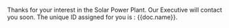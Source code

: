 Thanks for your interest in the Solar Power Plant. Our Executive will contact you soon. The unique ID assigned for you is : {{doc.name}}.
